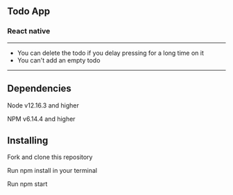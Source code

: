 ## Todo App

### React native
-----------------------------------

- You can delete the todo if you delay pressing for a long time on it
- You can't add an empty todo

------------------------------------------

Dependencies
-----------------------------------

Node v12.16.3 and higher

NPM v6.14.4 and higher


Installing
-----------------------------------

Fork and clone this repository

Run npm install in your terminal

Run npm start

